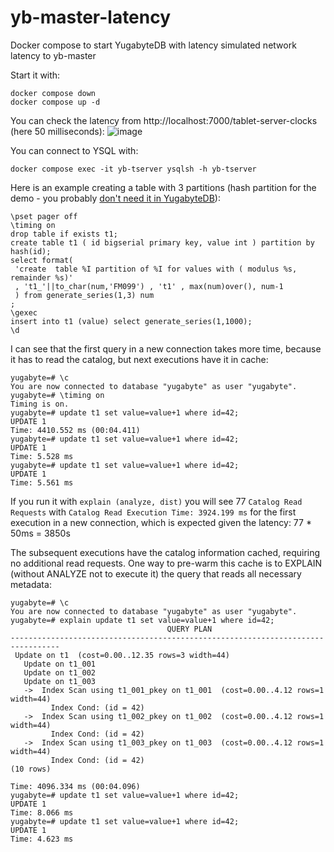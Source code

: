 # yb-master-latency
Docker compose to start YugabyteDB with latency simulated network latency to yb-master

Start it with:
```
docker compose down
docker compose up -d
```

You can check the latency from http://localhost:7000/tablet-server-clocks (here 50 milliseconds):
![image](https://github.com/FranckPachot/yb-master-latency/assets/33070466/4606dae5-9589-4a4c-b6a8-7a9a6e084329)

You can connect to YSQL with:
```
docker compose exec -it yb-tserver ysqlsh -h yb-tserver
```

Here is an example creating a table with 3 partitions (hash partition for the demo - you probably [don't need it in YugabyteDB](https://www.yugabyte.com/blog/postgresql-advanced-partitioning-by-date/)):
```
\pset pager off
\timing on
drop table if exists t1;
create table t1 ( id bigserial primary key, value int ) partition by hash(id);
select format(
 'create  table %I partition of %I for values with ( modulus %s, remainder %s)'
 , 't1_'||to_char(num,'FM099') , 't1' , max(num)over(), num-1
 ) from generate_series(1,3) num
;
\gexec
insert into t1 (value) select generate_series(1,1000);
\d
```

I can see that the first query in a new connection takes more time, because it has to read the catalog, but next executions have it in cache:
```
yugabyte=# \c
You are now connected to database "yugabyte" as user "yugabyte".
yugabyte=# \timing on
Timing is on.
yugabyte=# update t1 set value=value+1 where id=42;
UPDATE 1
Time: 4410.552 ms (00:04.411)
yugabyte=# update t1 set value=value+1 where id=42;
UPDATE 1
Time: 5.528 ms
yugabyte=# update t1 set value=value+1 where id=42;
UPDATE 1
Time: 5.561 ms
```
If you run it with `explain (analyze, dist)` you will see 77 `Catalog Read Requests` with `Catalog Read Execution Time: 3924.199 ms` for the first execution in a new connection, which is expected given the latency: 77 * 50ms = 3850s

The subsequent executions have the catalog information cached, requiring no additional read requests. One way to pre-warm this cache is to EXPLAIN (without ANALYZE not to execute it) the query that reads all necessary metadata:
```
yugabyte=# \c
You are now connected to database "yugabyte" as user "yugabyte".
yugabyte=# explain update t1 set value=value+1 where id=42;
                                   QUERY PLAN
---------------------------------------------------------------------------------
 Update on t1  (cost=0.00..12.35 rows=3 width=44)
   Update on t1_001
   Update on t1_002
   Update on t1_003
   ->  Index Scan using t1_001_pkey on t1_001  (cost=0.00..4.12 rows=1 width=44)
         Index Cond: (id = 42)
   ->  Index Scan using t1_002_pkey on t1_002  (cost=0.00..4.12 rows=1 width=44)
         Index Cond: (id = 42)
   ->  Index Scan using t1_003_pkey on t1_003  (cost=0.00..4.12 rows=1 width=44)
         Index Cond: (id = 42)
(10 rows)

Time: 4096.334 ms (00:04.096)
yugabyte=# update t1 set value=value+1 where id=42;
UPDATE 1
Time: 8.066 ms
yugabyte=# update t1 set value=value+1 where id=42;
UPDATE 1
Time: 4.623 ms
```










